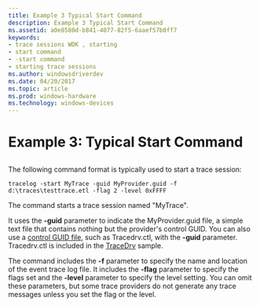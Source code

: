 ```yaml
---
title: Example 3 Typical Start Command
description: Example 3 Typical Start Command
ms.assetid: a0e8580d-b841-4077-82f5-6aaef57b0ff7
keywords:
- trace sessions WDK , starting
- start command
- -start command
- starting trace sessions
ms.author: windowsdriverdev
ms.date: 04/20/2017
ms.topic: article
ms.prod: windows-hardware
ms.technology: windows-devices
---
```


# Example 3: Typical Start Command

## <span id="ddk_typical_start_command_tools"></span><span id="DDK_TYPICAL_START_COMMAND_TOOLS"></span>

The following command format is typically used to start a trace session:

```
tracelog -start MyTrace -guid MyProvider.guid -f d:\traces\testtrace.etl -flag 2 -level 0xFFFF
```

The command starts a trace session named "MyTrace".

It uses the **-guid** parameter to indicate the MyProvider.guid file, a simple text file that contains nothing but the provider's control GUID. You can also use a [control GUID file](control-guid-file.md), such as Tracedrv.ctl, with the **-guid** parameter. Tracedrv.ctl is included in the [TraceDrv](http://go.microsoft.com/fwlink/p/?linkid=256197) sample.

The command includes the **-f** parameter to specify the name and location of the event trace log file. It includes the **-flag** parameter to specify the flags set and the **-level** parameter to specify the level setting. You can omit these parameters, but some trace providers do not generate any trace messages unless you set the flag or the level.
